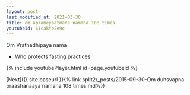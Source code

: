 ```yaml
---
layout: post
last_modified_at: 2021-03-30
title: om aprameyaatmane namaha 108 times
youtubeId: S1cakYe2e9c
---
```

 
 
Om Vrathadhipaya nama 
 
 -  Who protects fasting practices 
 
  
 
  
 
 
 
 
 
 


{% include youtubePlayer.html id=page.youtubeId %}
 
[Next]({{ site.baseurl }}{% link  split2/_posts/2015-09-30-Om duhsvapna praashanaaya namaha 108 times.md%})
 
